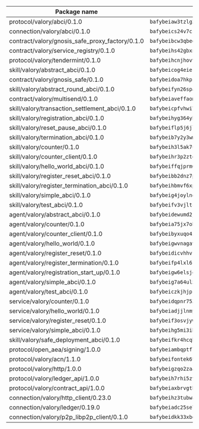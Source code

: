 | Package name                                                  | Package hash                                                  |
| ------------------------------------------------------------- | ------------------------------------------------------------- |
| protocol/valory/abci/0.1.0                                    | `bafybeiaw3tzlg3rkvnn5fcufblktmfwngmxugn4yo7pyjp76zz6aqtqcay` |
| connection/valory/abci/0.1.0                                  | `bafybeics24v7csn2xwyrkdgthrzdbuqutssx3mn572z2tavyr33banqz6u` |
| contract/valory/gnosis_safe_proxy_factory/0.1.0               | `bafybeibcw3qbegmizo432nqi66hddcvt4ww3uq4jdkoqczyafofwichzgm` |
| contract/valory/service_registry/0.1.0                        | `bafybeihs42gbxnncxyh5wygbfgz3ulkjzojse4wznylzczt5neksba7tfq` |
| protocol/valory/tendermint/0.1.0                              | `bafybeihcnjhovvyyfbkuw5sjyfx2lfd4soeocfqzxz54g67333m6nk5gxq` |
| skill/valory/abstract_abci/0.1.0                              | `bafybeicog4eierjad4f542ubhe3ez7sxgrsna7t2e5pci2hncpq5vckw4e` |
| contract/valory/gnosis_safe/0.1.0                             | `bafybeidoa7hkpzpnjswns2jq6tlisbzinzpkdqtqd6gbpyxiytt3mnszpm` |
| skill/valory/abstract_round_abci/0.1.0                        | `bafybeifyn26spa562ex3pmupopnewic5k7jrktbs34k3mlbbrgx5ltv5di` |
| contract/valory/multisend/0.1.0                               | `bafybeiaveffaomsnmsc5hx62o77u7ilma6eipox7m5lrwa56737ektva3i` |
| skill/valory/transaction_settlement_abci/0.1.0                | `bafybeicpfvhwi7rd4ecqhczzl2icurpeaq5ciu7pdxdikoplqcta6gbdfy` |
| skill/valory/registration_abci/0.1.0                          | `bafybeihyg364yhmsfckoajdmnrpsqo4lvoa3up34lx7vf5xxu4aptnudse` |
| skill/valory/reset_pause_abci/0.1.0                           | `bafybeiflp5j6jlxppf7vdtucbzsqi4k3pvk2gugegr2t74fhetisbuluva` |
| skill/valory/termination_abci/0.1.0                           | `bafybeib7y2y3wmgqccrvqyupobghlzeomfh5doarjf3xean6gejlawj25a` |
| skill/valory/counter/0.1.0                                    | `bafybeih3l5ak7ubujkf45sqavil2vbtjtxe7eh5urqawer2nj3avir7qva` |
| skill/valory/counter_client/0.1.0                             | `bafybeihr3p2ztqpbgzuo4xi7gwq4hjcc3khibirritnxkajaugshlzxjke` |
| skill/valory/hello_world_abci/0.1.0                           | `bafybeiffqjprm6czomncfuckqqqorykrnuhjv76dcyijouaipkvwpna6fi` |
| skill/valory/register_reset_abci/0.1.0                        | `bafybeibb2dnz7pwxo5h5chonlqy2jcozv7yxzvsef7bfiasuwp5pbawrqa` |
| skill/valory/register_termination_abci/0.1.0                  | `bafybeihbmvf6xp3hvmbcmosm5pbilaxpxm3oish3xc2wu2pkepumlgnr6m` |
| skill/valory/simple_abci/0.1.0                                | `bafybeig4joylnqax2cefhw4qe2hdxo2b47bcx6tohlqcrm6ewtqaxnepki` |
| skill/valory/test_abci/0.1.0                                  | `bafybeifv3vjltcwpzgzuohazwgskydhnggebbjjsd6pt4ujf4stsiuqu34` |
| agent/valory/abstract_abci/0.1.0                              | `bafybeidewumd2jucnsvchnjnfdfe5eex4iig4pv3iqxwrczxdxkfouk3w4` |
| agent/valory/counter/0.1.0                                    | `bafybeia75jx7obyoxx3cs7on4lxmdq6l7uw6vuya2j3ugjvj377t2n7yey` |
| agent/valory/counter_client/0.1.0                             | `bafybeibyxuqo4itomksd6wvr3loblr2ba4jxa4x3wvtgr3rofpl5xueaaa` |
| agent/valory/hello_world/0.1.0                                | `bafybeigwvnagav77u5t7auo4h6eystmns5hovbz5jc52e6ms72ddguzjla` |
| agent/valory/register_reset/0.1.0                             | `bafybeidicvhhvknnnltpaz5lz7lly3orbepvu6zzftdfjxdlh5qps43eiq` |
| agent/valory/register_termination/0.1.0                       | `bafybeifp4lxl6rmz76dcevy2gv2cwqsyo2r5mk3gzajpyntf6huuapypjm` |
| agent/valory/registration_start_up/0.1.0                      | `bafybeigw6elsjoatleen7xsn6cfcpxsmickydc2cc52jwvpytjete2ccni` |
| agent/valory/simple_abci/0.1.0                                | `bafybeig7a64ul54yvuzqtznv65ww3flamuzhnnfufd275unsnuzxvpif6q` |
| agent/valory/test_abci/0.1.0                                  | `bafybeiczkjhjprx4nyhbqx7hwa7toptv4xwcpwu4ffnql6m65j2uzczoky` |
| service/valory/counter/0.1.0                                  | `bafybeidqpnr7536niha4qniqbadmzov6plvoailxeb77td6bdbh5abqzia` |
| service/valory/hello_world/0.1.0                              | `bafybeiadjjlnmypmc7m64bkmvvoc4etmjvrhqt5eagpuxzei3tdxfwbj5a` |
| service/valory/register_reset/0.1.0                           | `bafybeif3osvjyw5evh5hw3vc4a3hccejpptxhuxcr6xtgbny7uatqjh5ua` |
| service/valory/simple_abci/0.1.0                              | `bafybeihg5mi3ibjczh2zukhicuwhri3abmfduhp53dzspu3bjf3u53mdae` |
| skill/valory/safe_deployment_abci/0.1.0                       | `bafybeifkr4hcqhrbiuf2tz3ze4jb6hz2bpdcjyj6jhnjh5w4ddmuyrlpwu` |
| protocol/open_aea/signing/1.0.0                               | `bafybeiambqptflge33eemdhis2whik67hjplfnqwieoa6wblzlaf7vuo44` |
| protocol/valory/acn/1.1.0                                     | `bafybeifontek6tvaecatoauiule3j3id6xoktpjubvuqi3h2jkzqg7zh7a` |
| protocol/valory/http/1.0.0                                    | `bafybeigzqo2zaakcjtzzsm6dh4x73v72xg6ctk6muyp5uq5ueb7y34fbxy` |
| protocol/valory/ledger_api/1.0.0                              | `bafybeih7rhi5zvfvwakx5ifgxsz2cfipeecsh7bm3gnudjxtvhrygpcftq` |
| protocol/valory/contract_api/1.0.0                            | `bafybeiaxbrvgtbdrh4lslskuxyp4awyr4whcx3nqq5yrr6vimzsxg5dy64` |
| connection/valory/http_client/0.23.0                          | `bafybeihz3tubwado7j3wlivndzzuj3c6fdsp4ra5r3nqixn3ufawzo3wii` |
| connection/valory/ledger/0.19.0                               | `bafybeiadc25se7dgnn4mufztwpzdono4xsfs45qknzdqyi3gckn6ccuv44` |
| connection/valory/p2p_libp2p_client/0.1.0                     | `bafybeidkk33xbga54szmitk6uwsi3ef56hbbdbuasltqtiyki34hgfpnxa` |
